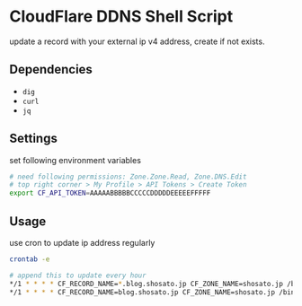 # CloudFlare DDNS Shell Script

update a record with your external ip v4 address, create if not exists.

## Dependencies

* `dig`
* `curl`
* `jq`

## Settings

set following environment variables

```sh
# need following permissions: Zone.Zone.Read, Zone.DNS.Edit
# top right corner > My Profile > API Tokens > Create Token
export CF_API_TOKEN=AAAAABBBBBCCCCCDDDDDEEEEEFFFFF
```


## Usage

use cron to update ip address regularly

```sh
crontab -e

# append this to update every hour
*/1 * * * * CF_RECORD_NAME=*.blog.shosato.jp CF_ZONE_NAME=shosato.jp /bin/bash -l /path/to/cloudflare-ddns/cfddns.sh
*/1 * * * * CF_RECORD_NAME=blog.shosato.jp CF_ZONE_NAME=shosato.jp /bin/bash -l /path/to/cloudflare-ddns/cfddns.sh
```

